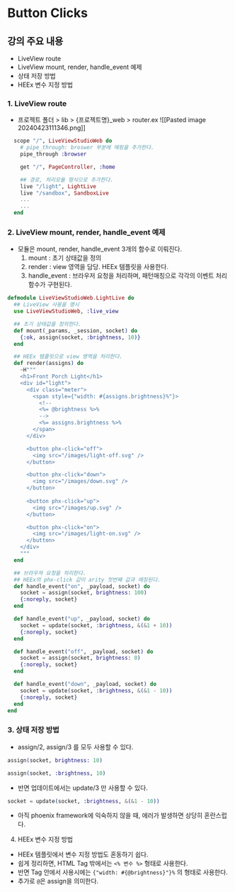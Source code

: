 # Button Clicks

## 강의 주요 내용

* LiveView route
* LiveView mount, render, handle_event 예제
* 상태 저장 방법
* HEEx 변수 지정 방법

### 1. LiveView route

* 프로젝트 폴더 > lib > {프로젝트명}_web > router.ex
![[Pasted image 20240423111346.png]]

```elixir
  scope "/", LiveViewStudioWeb do
    # pipe_through: broswer 부분에 매핑을 추가한다.
    pipe_through :browser  

    get "/", PageController, :home  

    ## 경로, 처리모듈 형식으로 추가한다.
    live "/light", LightLive
    live "/sandbox", SandboxLive
    ...
    ...
  end
```


### 2. LiveView mount, render, handle_event 예제

* 모듈은 mount, render, handle_event 3개의 함수로 이뤄진다.
  1. mount : 초기 상태값을 정의
  2. render : view 영역을 담당. HEEx 템플릿을 사용한다.
  3. handle_event : 브라우저 요청을 처리하며, 패턴매칭으로 각각의 이벤트 처리 함수가 구현된다.

```elixir
defmodule LiveViewStudioWeb.LightLive do
  ## LiveView 사용을 명시
  use LiveViewStudioWeb, :live_view  

  ## 초기 상태값을 정의한다.
  def mount(_params, _session, socket) do
    {:ok, assign(socket, :brightness, 10)}
  end  

  ## HEEx 템플릿으로 view 영역을 처리한다.
  def render(assigns) do
    ~H"""
    <h1>Front Porch Light</h1>
    <div id="light">
      <div class="meter">
        <span style={"width: #{assigns.brightness}%"}>
          <!--
          <%= @brightness %>%
          -->
          <%= assigns.brightness %>%
        </span>
      </div>  

      <button phx-click="off">
        <img src="/images/light-off.svg" />
      </button>

      <button phx-click="down">
        <img src="/images/down.svg" />
      </button>
      
      <button phx-click="up">
        <img src="/images/up.svg" />
      </button>

      <button phx-click="on">
        <img src="/images/light-on.svg" />
      </button>
    </div>
    """
  end

  ## 브라우져 요청을 처리한다.
  ## HEEx의 phx-click 값이 arity 첫번째 값과 매칭된다.
  def handle_event("on", _payload, socket) do
    socket = assign(socket, brightness: 100)
    {:noreply, socket}
  end  

  def handle_event("up", _payload, socket) do
    socket = update(socket, :brightness, &(&1 + 10))
    {:noreply, socket}
  end  

  def handle_event("off", _payload, socket) do
    socket = assign(socket, brightness: 0)
    {:noreply, socket}
  end

  def handle_event("down", _payload, socket) do
    socket = update(socket, :brightness, &(&1 - 10))
    {:noreply, socket}
  end
end
```


### 3. 상태 저장 방법

* assign/2, assign/3 를 모두 사용할 수 있다.
```elixir
assign(socket, brightness: 10)

assign(socket, :brightness, 10)
```

* 반면 업데이트에서는 update/3 만 사용할 수 있다.
```elixir
socket = update(socket, :brightness, &(&1 - 10))
```

* 아직 phoenix framework에 익숙하지 않을 때, 에러가 발생하면 상당히 혼란스럽다.


4. HEEx 변수 지정 방법

* HEEx 템플릿에서 변수 지정 방법도 혼동하기 쉽다.
* 쉽게 정리하면, HTML Tag 밖에서는 `<% 변수 %>` 형태로 사용한다.
* 반면 Tag 안에서 사용시에는 `{"width: #{@brightness}"}%` 의 형태로 사용한다.
* 추가로 `@`은 assign을 의미한다.